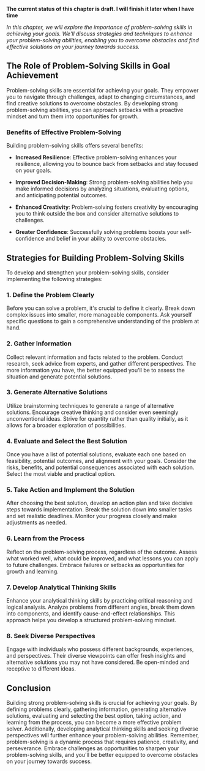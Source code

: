 **The current status of this chapter is draft. I will finish it later when I have time**

*In this chapter, we will explore the importance of problem-solving skills in achieving your goals. We'll discuss strategies and techniques to enhance your problem-solving abilities, enabling you to overcome obstacles and find effective solutions on your journey towards success.*

The Role of Problem-Solving Skills in Goal Achievement
------------------------------------------------------

Problem-solving skills are essential for achieving your goals. They empower you to navigate through challenges, adapt to changing circumstances, and find creative solutions to overcome obstacles. By developing strong problem-solving abilities, you can approach setbacks with a proactive mindset and turn them into opportunities for growth.

### Benefits of Effective Problem-Solving

Building problem-solving skills offers several benefits:

* **Increased Resilience**: Effective problem-solving enhances your resilience, allowing you to bounce back from setbacks and stay focused on your goals.

* **Improved Decision-Making**: Strong problem-solving abilities help you make informed decisions by analyzing situations, evaluating options, and anticipating potential outcomes.

* **Enhanced Creativity**: Problem-solving fosters creativity by encouraging you to think outside the box and consider alternative solutions to challenges.

* **Greater Confidence**: Successfully solving problems boosts your self-confidence and belief in your ability to overcome obstacles.

Strategies for Building Problem-Solving Skills
----------------------------------------------

To develop and strengthen your problem-solving skills, consider implementing the following strategies:

### 1. **Define the Problem Clearly**

Before you can solve a problem, it's crucial to define it clearly. Break down complex issues into smaller, more manageable components. Ask yourself specific questions to gain a comprehensive understanding of the problem at hand.

### 2. **Gather Information**

Collect relevant information and facts related to the problem. Conduct research, seek advice from experts, and gather different perspectives. The more information you have, the better equipped you'll be to assess the situation and generate potential solutions.

### 3. **Generate Alternative Solutions**

Utilize brainstorming techniques to generate a range of alternative solutions. Encourage creative thinking and consider even seemingly unconventional ideas. Strive for quantity rather than quality initially, as it allows for a broader exploration of possibilities.

### 4. **Evaluate and Select the Best Solution**

Once you have a list of potential solutions, evaluate each one based on feasibility, potential outcomes, and alignment with your goals. Consider the risks, benefits, and potential consequences associated with each solution. Select the most viable and practical option.

### 5. **Take Action and Implement the Solution**

After choosing the best solution, develop an action plan and take decisive steps towards implementation. Break the solution down into smaller tasks and set realistic deadlines. Monitor your progress closely and make adjustments as needed.

### 6. **Learn from the Process**

Reflect on the problem-solving process, regardless of the outcome. Assess what worked well, what could be improved, and what lessons you can apply to future challenges. Embrace failures or setbacks as opportunities for growth and learning.

### 7. **Develop Analytical Thinking Skills**

Enhance your analytical thinking skills by practicing critical reasoning and logical analysis. Analyze problems from different angles, break them down into components, and identify cause-and-effect relationships. This approach helps you develop a structured problem-solving mindset.

### 8. **Seek Diverse Perspectives**

Engage with individuals who possess different backgrounds, experiences, and perspectives. Their diverse viewpoints can offer fresh insights and alternative solutions you may not have considered. Be open-minded and receptive to different ideas.

Conclusion
----------

Building strong problem-solving skills is crucial for achieving your goals. By defining problems clearly, gathering information, generating alternative solutions, evaluating and selecting the best option, taking action, and learning from the process, you can become a more effective problem solver. Additionally, developing analytical thinking skills and seeking diverse perspectives will further enhance your problem-solving abilities. Remember, problem-solving is a dynamic process that requires patience, creativity, and perseverance. Embrace challenges as opportunities to sharpen your problem-solving skills, and you'll be better equipped to overcome obstacles on your journey towards success.
